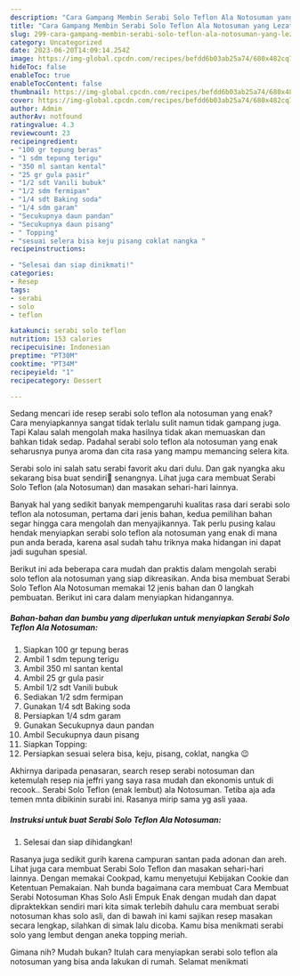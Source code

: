 ```yaml
---
description: "Cara Gampang Membin Serabi Solo Teflon Ala Notosuman yang Lezat}"
title: "Cara Gampang Membin Serabi Solo Teflon Ala Notosuman yang Lezat}"
slug: 299-cara-gampang-membin-serabi-solo-teflon-ala-notosuman-yang-lezat
category: Uncategorized
date: 2023-06-20T14:09:14.254Z
image: https://img-global.cpcdn.com/recipes/befdd6b03ab25a74/680x482cq70/serabi-solo-teflon-ala-notosuman-foto-resep-utama.jpg
hideToc: false
enableToc: true
enableTocContent: false
thumbnail: https://img-global.cpcdn.com/recipes/befdd6b03ab25a74/680x482cq70/serabi-solo-teflon-ala-notosuman-foto-resep-utama.jpg
cover: https://img-global.cpcdn.com/recipes/befdd6b03ab25a74/680x482cq70/serabi-solo-teflon-ala-notosuman-foto-resep-utama.jpg
author: Admin
authorAv: notfound
ratingvalue: 4.3
reviewcount: 23
recipeingredient:
- "100 gr tepung beras"
- "1 sdm tepung terigu"
- "350 ml santan kental"
- "25 gr gula pasir"
- "1/2 sdt Vanili bubuk"
- "1/2 sdm fermipan"
- "1/4 sdt Baking soda"
- "1/4 sdm garam"
- "Secukupnya daun pandan"
- "Secukupnya daun pisang"
- " Topping"
- "sesuai selera bisa keju pisang coklat nangka "
recipeinstructions:

- "Selesai dan siap dinikmati!"
categories:
- Resep
tags:
- serabi
- solo
- teflon

katakunci: serabi solo teflon 
nutrition: 153 calories
recipecuisine: Indonesian
preptime: "PT30M"
cooktime: "PT34M"
recipeyield: "1"
recipecategory: Dessert

---
```



Sedang mencari ide resep serabi solo teflon ala notosuman yang enak? Cara menyiapkannya sangat tidak terlalu sulit namun tidak gampang juga. Tapi Kalau salah mengolah maka hasilnya tidak akan memuaskan dan bahkan tidak sedap. Padahal serabi solo teflon ala notosuman yang enak seharusnya punya aroma dan cita rasa yang mampu memancing selera kita.


Serabi solo ini salah satu serabi favorit aku dari dulu. Dan gak nyangka aku sekarang bisa buat sendiri🤭 senangnya. Lihat juga cara membuat Serabi Solo Teflon (ala Notosuman) dan masakan sehari-hari lainnya.

Banyak hal yang sedikit banyak mempengaruhi kualitas rasa dari serabi solo teflon ala notosuman, pertama dari jenis bahan, kedua pemilihan bahan segar hingga cara mengolah dan menyajikannya. Tak perlu pusing kalau hendak menyiapkan serabi solo teflon ala notosuman yang enak di mana pun anda berada, karena asal sudah tahu triknya maka hidangan ini dapat jadi suguhan spesial.


Berikut ini ada beberapa cara mudah dan praktis dalam mengolah serabi solo teflon ala notosuman yang siap dikreasikan. Anda bisa membuat Serabi Solo Teflon Ala Notosuman memakai 12 jenis bahan dan 0 langkah pembuatan. Berikut ini cara dalam menyiapkan hidangannya.

<!--inarticleads1-->

##### Bahan-bahan dan bumbu yang diperlukan untuk menyiapkan Serabi Solo Teflon Ala Notosuman:

1. Siapkan 100 gr tepung beras
1. Ambil 1 sdm tepung terigu
1. Ambil 350 ml santan kental
1. Ambil 25 gr gula pasir
1. Ambil 1/2 sdt Vanili bubuk
1. Sediakan 1/2 sdm fermipan
1. Gunakan 1/4 sdt Baking soda
1. Persiapkan 1/4 sdm garam
1. Gunakan Secukupnya daun pandan
1. Ambil Secukupnya daun pisang
1. Siapkan  Topping:
1. Persiapkan sesuai selera bisa, keju, pisang, coklat, nangka 😉


Akhirnya daripada penasaran, search resep serabi notosuman dan ketemulah resep nia jeffri yang saya rasa mudah dan ekonomis untuk di recook.. Serabi Solo Teflon (enak lembut) ala Notosuman. Tetiba aja ada temen mnta dibikinin surabi ini. Rasanya mirip sama yg asli yaaa. 

<!--inarticleads2-->

##### Instruksi untuk buat Serabi Solo Teflon Ala Notosuman:


1. Selesai dan siap dihidangkan!

Rasanya juga sedikit gurih karena campuran santan pada adonan dan areh. Lihat juga cara membuat Serabi Solo Teflon dan masakan sehari-hari lainnya. Dengan memakai Cookpad, kamu menyetujui Kebijakan Cookie dan Ketentuan Pemakaian. Nah bunda bagaimana cara membuat Cara Membuat Serabi Notosuman Khas Solo Asli Empuk Enak dengan mudah dan dapat dipraktekkan sendiri mari kita simak terlebih dahulu cara membuat serabi notosuman khas solo asli, dan di bawah ini kami sajikan resep masakan secara lengkap, silahkan di simak lalu dicoba. Kamu bisa menikmati serabi solo yang lembut dengan aneka topping meriah. 

Gimana nih? Mudah bukan? Itulah cara menyiapkan serabi solo teflon ala notosuman yang bisa anda lakukan di rumah. Selamat menikmati

